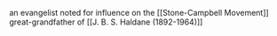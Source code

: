 an evangelist noted for influence on the [[Stone-Campbell Movement]]
great-grandfather of [[J. B. S. Haldane (1892-1964)]]
